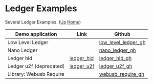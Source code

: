 # Ledger Examples

Several Ledger Examples. ([Up](..) [Home](..\..))

| Demo application                        | Link           | Github
| ---------                               | -----          | -------------
| Low Level Ledger                        |                | [low_level_ledger_gh]
| Nano Ledger                             |                | [nano_ledger_gh]      
| Ledger hid                              | [ledger_hid]   | [ledger_hid_gh]
| Ledger u2f (deprecated)                 | [ledger_u2f]   | [ledger_u2f_gh]
| Library: Webusb Require                 |                | [webusb_require_gh]

[low_level_ledger_gh]:  https://github.com/web3examples/ethereum/tree/master/ledger_examples/low_level_ledger.js
[nano_ledger_gh]:       https://github.com/web3examples/ethereum/tree/master/ledger_examples/nano_ledger.js
[ledger_u2f_gh]:        https://github.com/web3examples/ethereum/tree/master/ledger_examples/ledger_u2f.html
[ledger_hid_gh]:        https://github.com/web3examples/ethereum/tree/master/ledger_examples/ledger_hid.html
[webusb_require_gh]:    https://github.com/web3examples/ethereum/tree/master/ledger_examples/webusb-require.js

[ledger_u2f]:           https://web3examples.com/ethereum/ledger_examples/ledger_u2f.html
[ledger_hid]:           https://web3examples.com/ethereum/ledger_examples/ledger_hid.html

